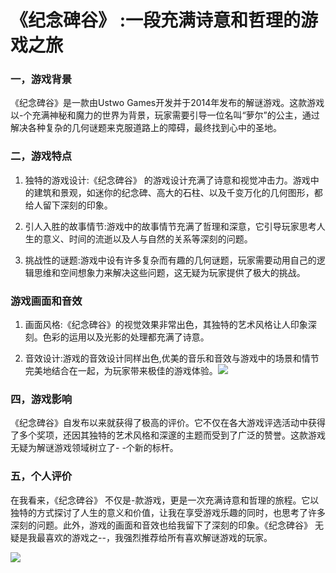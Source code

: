 # 《纪念碑谷》 :一段充满诗意和哲理的游戏之旅

### 一，游戏背景

《纪念碑谷》是一款由Ustwo Games开发并于2014年发布的解谜游戏。这款游戏以-个充满神秘和魔力的世界为背景，玩家需要引导一位名叫“萝尔”的公主，通过解决各种复杂的几何谜题来克服道路上的障碍，最终找到心中的圣地。

### 二，游戏特点

1. 独特的游戏设计:《纪念碑谷》 的游戏设计充满了诗意和视觉冲击力。游戏中的建筑和景观，如迷你的纪念碑、高大的石柱、以及千变万化的几何图形，都给人留下深刻的印象。

2. 引人入胜的故事情节:游戏中的故事情节充满了哲理和深意，它引导玩家思考人生的意义、时间的流逝以及人与自然的关系等深刻的问题。

3. 挑战性的谜题:游戏中设有许多复杂而有趣的几何谜题，玩家需要动用自己的逻辑思维和空间想象力来解决这些问题，这无疑为玩家提供了极大的挑战。

### 游戏画面和音效

1. 画面风格:《纪念碑谷》的视觉效果非常出色，其独特的艺术风格让人印象深刻。色彩的运用以及光影的处理都充满了诗意。

2. 音效设计:游戏的音效设计同样出色,优美的音乐和音效与游戏中的场景和情节完美地结合在一起，为玩家带来极佳的游戏体验。![](https://gimg2.baidu.com/image_search/src=http%3A%2F%2Fsafe-img.xhscdn.com%2Fbw1%2F3081d1c0-8957-486d-91c1-5bb2ce2622a1%3FimageView2%2F2%2Fw%2F1080%2Fformat%2Fjpg&refer=http%3A%2F%2Fsafe-img.xhscdn.com&app=2002&size=f9999,10000&q=a80&n=0&g=0n&fmt=auto?sec=1703562118&t=5b0ee11c0b2efd99fd68b7e6c859fd54)

### 四，游戏影响

《纪念碑谷》自发布以来就获得了极高的评价。它不仅在各大游戏评选活动中获得了多个奖项，还因其独特的艺术风格和深邃的主题而受到了广泛的赞誉。这款游戏无疑为解谜游戏领域树立了- -个新的标杆。

### 五，个人评价

在我看来，《纪念碑谷》 不仅是-款游戏，更是一次充满诗意和哲理的旅程。它以独特的方式探讨了人生的意义和价值，让我在享受游戏乐趣的同时，也思考了许多深刻的问题。此外，游戏的画面和音效也给我留下了深刻的印象。《纪念碑谷》 无疑是我最喜欢的游戏之--，我强烈推荐给所有喜欢解谜游戏的玩家。

![](https://gimg2.baidu.com/image_search/src=http%3A%2F%2Fsafe-img.xhscdn.com%2Fbw1%2Fe9fe998c-a190-4075-b5c0-d96a56add164%3FimageView2%2F2%2Fw%2F1080%2Fformat%2Fjpg&refer=http%3A%2F%2Fsafe-img.xhscdn.com&app=2002&size=f9999,10000&q=a80&n=0&g=0n&fmt=auto?sec=1703562118&t=20a006a8dffa76ab4f94b11b8acc3646)
